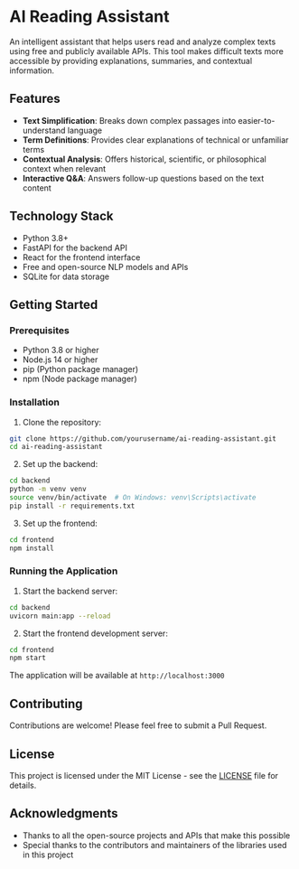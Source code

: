 # AI Reading Assistant

An intelligent assistant that helps users read and analyze complex texts using free and publicly available APIs. This tool makes difficult texts more accessible by providing explanations, summaries, and contextual information.

## Features

- **Text Simplification**: Breaks down complex passages into easier-to-understand language
- **Term Definitions**: Provides clear explanations of technical or unfamiliar terms
- **Contextual Analysis**: Offers historical, scientific, or philosophical context when relevant
- **Interactive Q&A**: Answers follow-up questions based on the text content

## Technology Stack

- Python 3.8+
- FastAPI for the backend API
- React for the frontend interface
- Free and open-source NLP models and APIs
- SQLite for data storage

## Getting Started

### Prerequisites

- Python 3.8 or higher
- Node.js 14 or higher
- pip (Python package manager)
- npm (Node package manager)

### Installation

1. Clone the repository:
```bash
git clone https://github.com/yourusername/ai-reading-assistant.git
cd ai-reading-assistant
```

2. Set up the backend:
```bash
cd backend
python -m venv venv
source venv/bin/activate  # On Windows: venv\Scripts\activate
pip install -r requirements.txt
```

3. Set up the frontend:
```bash
cd frontend
npm install
```

### Running the Application

1. Start the backend server:
```bash
cd backend
uvicorn main:app --reload
```

2. Start the frontend development server:
```bash
cd frontend
npm start
```

The application will be available at `http://localhost:3000`

## Contributing

Contributions are welcome! Please feel free to submit a Pull Request.

## License

This project is licensed under the MIT License - see the [LICENSE](LICENSE) file for details.

## Acknowledgments

- Thanks to all the open-source projects and APIs that make this possible
- Special thanks to the contributors and maintainers of the libraries used in this project 